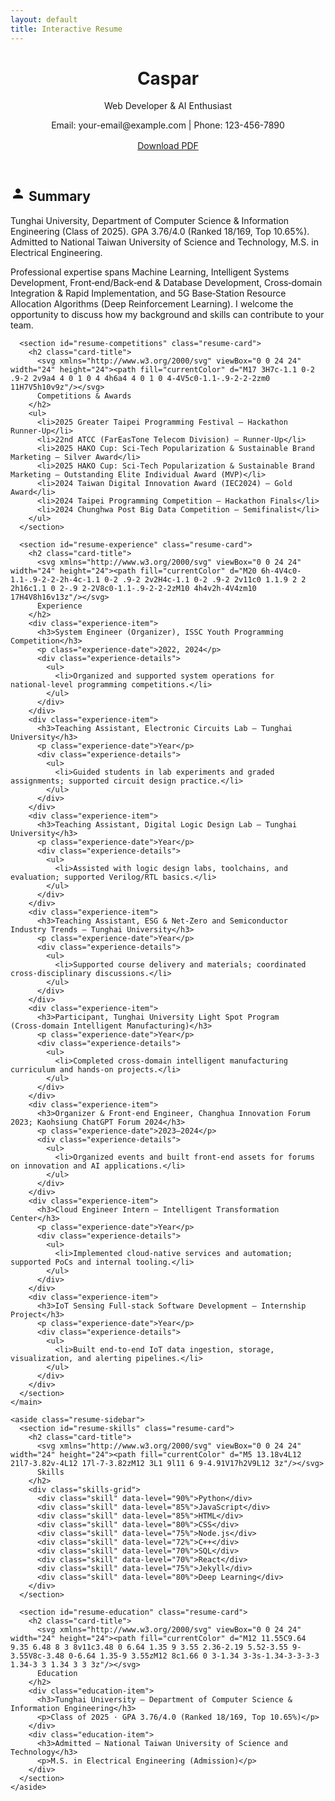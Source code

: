 ```yaml
---
layout: default
title: Interactive Resume
---
```


<div id="resume-container" class="resume-page">
  <header id="resume-header">
    <h1>Caspar</h1>
    <p class="resume-subtitle">Web Developer & AI Enthusiast</p>
    <div class="contact-info">
      <span>Email: your-email@example.com</span>
      <span>|</span>
      <span>Phone: 123-456-7890</span>
    </div>
    <p style="margin-top: 1rem;">
      <a class="download-resume" href="#" aria-label="Download PDF resume">Download PDF</a>
    </p>
  </header>

  <div class="resume-grid">
    <main class="resume-main-content">
      <section id="resume-summary" class="resume-card">
        <h2 class="card-title">
          <svg xmlns="http://www.w3.org/2000/svg" viewBox="0 0 24 24" width="24" height="24"><path fill="currentColor" d="M12 12c2.21 0 4-1.79 4-4s-1.79-4-4-4-4 1.79-4 4 1.79 4 4 4zm0 2c-2.67 0-8 1.34-8 4v2h16v-2c0-2.66-5.33-4-8-4z"/></svg>
          Summary
        </h2>
        <p>
          Tunghai University, Department of Computer Science & Information Engineering (Class of 2025).
          GPA 3.76/4.0 (Ranked 18/169, Top 10.65%). Admitted to National Taiwan University of Science and Technology, M.S. in Electrical Engineering.
        </p>
        <p>
          Professional expertise spans Machine Learning, Intelligent Systems Development, Front‑end/Back‑end & Database Development, Cross‑domain Integration & Rapid Implementation, and 5G Base‑Station Resource Allocation Algorithms (Deep Reinforcement Learning).
          I welcome the opportunity to discuss how my background and skills can contribute to your team.
        </p>
      </section>

      <section id="resume-competitions" class="resume-card">
        <h2 class="card-title">
          <svg xmlns="http://www.w3.org/2000/svg" viewBox="0 0 24 24" width="24" height="24"><path fill="currentColor" d="M17 3H7c-1.1 0-2 .9-2 2v9a4 4 0 1 0 4 4h6a4 4 0 1 0 4-4V5c0-1.1-.9-2-2-2zm0 11H7V5h10v9z"/></svg>
          Competitions & Awards
        </h2>
        <ul>
          <li>2025 Greater Taipei Programming Festival — Hackathon Runner‑Up</li>
          <li>22nd ATCC (FarEasTone Telecom Division) — Runner‑Up</li>
          <li>2025 HAKO Cup: Sci‑Tech Popularization & Sustainable Brand Marketing — Silver Award</li>
          <li>2025 HAKO Cup: Sci‑Tech Popularization & Sustainable Brand Marketing — Outstanding Elite Individual Award (MVP)</li>
          <li>2024 Taiwan Digital Innovation Award (IEC2024) — Gold Award</li>
          <li>2024 Taipei Programming Competition — Hackathon Finals</li>
          <li>2024 Chunghwa Post Big Data Competition — Semifinalist</li>
        </ul>
      </section>

      <section id="resume-experience" class="resume-card">
        <h2 class="card-title">
          <svg xmlns="http://www.w3.org/2000/svg" viewBox="0 0 24 24" width="24" height="24"><path fill="currentColor" d="M20 6h-4V4c0-1.1-.9-2-2-2h-4c-1.1 0-2 .9-2 2v2H4c-1.1 0-2 .9-2 2v11c0 1.1.9 2 2 2h16c1.1 0 2-.9 2-2V8c0-1.1-.9-2-2-2zM10 4h4v2h-4V4zm10 17H4V8h16v13z"/></svg>
          Experience
        </h2>
        <div class="experience-item">
          <h3>System Engineer (Organizer), ISSC Youth Programming Competition</h3>
          <p class="experience-date">2022, 2024</p>
          <div class="experience-details">
            <ul>
              <li>Organized and supported system operations for national‑level programming competitions.</li>
            </ul>
          </div>
        </div>
        <div class="experience-item">
          <h3>Teaching Assistant, Electronic Circuits Lab — Tunghai University</h3>
          <p class="experience-date">Year</p>
          <div class="experience-details">
            <ul>
              <li>Guided students in lab experiments and graded assignments; supported circuit design practice.</li>
            </ul>
          </div>
        </div>
        <div class="experience-item">
          <h3>Teaching Assistant, Digital Logic Design Lab — Tunghai University</h3>
          <p class="experience-date">Year</p>
          <div class="experience-details">
            <ul>
              <li>Assisted with logic design labs, toolchains, and evaluation; supported Verilog/RTL basics.</li>
            </ul>
          </div>
        </div>
        <div class="experience-item">
          <h3>Teaching Assistant, ESG & Net‑Zero and Semiconductor Industry Trends — Tunghai University</h3>
          <p class="experience-date">Year</p>
          <div class="experience-details">
            <ul>
              <li>Supported course delivery and materials; coordinated cross‑disciplinary discussions.</li>
            </ul>
          </div>
        </div>
        <div class="experience-item">
          <h3>Participant, Tunghai University Light Spot Program (Cross‑domain Intelligent Manufacturing)</h3>
          <p class="experience-date">Year</p>
          <div class="experience-details">
            <ul>
              <li>Completed cross‑domain intelligent manufacturing curriculum and hands‑on projects.</li>
            </ul>
          </div>
        </div>
        <div class="experience-item">
          <h3>Organizer & Front‑end Engineer, Changhua Innovation Forum 2023; Kaohsiung ChatGPT Forum 2024</h3>
          <p class="experience-date">2023–2024</p>
          <div class="experience-details">
            <ul>
              <li>Organized events and built front‑end assets for forums on innovation and AI applications.</li>
            </ul>
          </div>
        </div>
        <div class="experience-item">
          <h3>Cloud Engineer Intern — Intelligent Transformation Center</h3>
          <p class="experience-date">Year</p>
          <div class="experience-details">
            <ul>
              <li>Implemented cloud‑native services and automation; supported PoCs and internal tooling.</li>
            </ul>
          </div>
        </div>
        <div class="experience-item">
          <h3>IoT Sensing Full‑stack Software Development — Internship Project</h3>
          <p class="experience-date">Year</p>
          <div class="experience-details">
            <ul>
              <li>Built end‑to‑end IoT data ingestion, storage, visualization, and alerting pipelines.</li>
            </ul>
          </div>
        </div>
      </section>
    </main>

    <aside class="resume-sidebar">
      <section id="resume-skills" class="resume-card">
        <h2 class="card-title">
          <svg xmlns="http://www.w3.org/2000/svg" viewBox="0 0 24 24" width="24" height="24"><path fill="currentColor" d="M5 13.18v4L12 21l7-3.82v-4L12 17l-7-3.82zM12 3L1 9l11 6 9-4.91V17h2V9L12 3z"/></svg>
          Skills
        </h2>
        <div class="skills-grid">
          <div class="skill" data-level="90%">Python</div>
          <div class="skill" data-level="85%">JavaScript</div>
          <div class="skill" data-level="85%">HTML</div>
          <div class="skill" data-level="80%">CSS</div>
          <div class="skill" data-level="75%">Node.js</div>
          <div class="skill" data-level="72%">C++</div>
          <div class="skill" data-level="70%">SQL</div>
          <div class="skill" data-level="70%">React</div>
          <div class="skill" data-level="75%">Jekyll</div>
          <div class="skill" data-level="80%">Deep Learning</div>
        </div>
      </section>

      <section id="resume-education" class="resume-card">
        <h2 class="card-title">
          <svg xmlns="http://www.w3.org/2000/svg" viewBox="0 0 24 24" width="24" height="24"><path fill="currentColor" d="M12 11.55C9.64 9.35 6.48 8 3 8v11c3.48 0 6.64 1.35 9 3.55 2.36-2.19 5.52-3.55 9-3.55V8c-3.48 0-6.64 1.35-9 3.55zM12 8c1.66 0 3-1.34 3-3s-1.34-3-3-3-3 1.34-3 3 1.34 3 3 3z"/></svg>
          Education
        </h2>
        <div class="education-item">
          <h3>Tunghai University — Department of Computer Science & Information Engineering</h3>
          <p>Class of 2025 · GPA 3.76/4.0 (Ranked 18/169, Top 10.65%)</p>
        </div>
        <div class="education-item">
          <h3>Admitted — National Taiwan University of Science and Technology</h3>
          <p>M.S. in Electrical Engineering (Admission)</p>
        </div>
      </section>
    </aside>
  </div>
</div>
